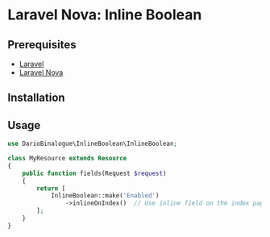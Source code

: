 # Laravel Nova: Inline Boolean

## Prerequisites
 - [Laravel](https://laravel.com/)
 - [Laravel Nova](https://nova.laravel.com/)

## Installation

## Usage

```php
use DarioBinalogue\InlineBoolean\InlineBoolean;

class MyResource extends Resource
{
    public function fields(Request $request)
    {
        return [
            InlineBoolean::make('Enabled')
                ->inlineOnIndex()  // Use inline field on the index page
        ];
    }
}
```